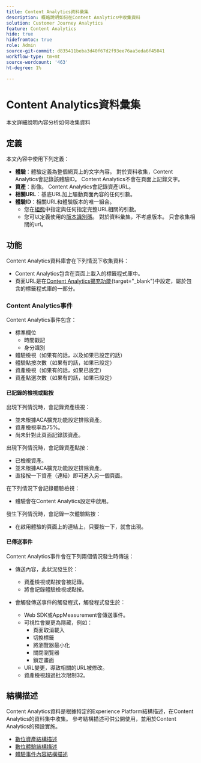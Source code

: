 ```yaml
---
title: Content Analytics資料彙集
description: 概略說明如何在Content Analytics中收集資料
solution: Customer Journey Analytics
feature: Content Analytics
hide: true
hidefromtoc: true
role: Admin
source-git-commit: d835411beba3d40f67d2f93ee76aa5eda6f45041
workflow-type: tm+mt
source-wordcount: '463'
ht-degree: 1%

---
```



# Content Analytics資料彙集

本文詳細說明內容分析如何收集資料


## 定義

本文內容中使用下列定義：

* **體驗**：體驗定義為整個網頁上的文字內容。 對於資料收集，Content Analytics會記錄該體驗ID。 Content Analytics不會在頁面上記錄文字。
* **資產**：影像。 Content Analytics會記錄資產URL。
* **相關URL**：基底URL加上驅動頁面內容的任何引數。
* **體驗ID**：相關URL和體驗版本的唯一組合。
   * 您在[組態](configuration.md)中指定與任何指定完整URL相關的引數。
   * 您可以定義使用的[版本識別碼](manual.md#versioning)。 對於資料彙集，不考慮版本。 只會收集相關的url。

## 功能

Content Analytics資料庫會在下列情況下收集資料：

* Content Analytics包含在頁面上載入的標籤程式庫中。
* 頁面URL是在[Content Analytics擴充功能](https://experienceleague.adobe.com/en/docs/experience-platform/tags/extensions/client/content-analytics/overview){target="_blank"}中設定，屬於包含的標籤程式庫的一部分。


### Content Analytics事件

Content Analytics事件包含：

* 標準欄位
   * 時間戳記
   * 身分識別
* 體驗檢視（如果有的話，以及如果已設定的話）
* 體驗點按次數（如果有的話，如果已設定）
* 資產檢視（如果有的話，如果已設定）
* 資產點選次數（如果有的話，如果已設定）

#### 已記錄的檢視或點按

出現下列情況時，會記錄資產檢視：

* 並未根據ACA擴充功能設定排除資產。
* 資產檢視率為75%。
* 尚未針對此頁面記錄該資產。

出現下列情況時，會記錄資產點按：

* 已檢視資產。
* 並未根據ACA擴充功能設定排除資產。
* 直接按一下資產（連結）即可進入另一個頁面。

在下列情況下會記錄體驗檢視：

* 體驗會在Content Analytics設定中啟用。

發生下列情況時，會記錄一次體驗點按：

* 在啟用體驗的頁面上的連結上，只要按一下，就會出現。


#### 已傳送事件

Content Analytics事件會在下列兩個情況發生時傳送：

* 傳送內容，此狀況發生於：

   * 資產檢視或點按會被記錄。
   * 將會記錄體驗檢視或點按。

* 會觸發傳送事件的觸發程式，觸發程式發生於：

   * Web SDK或AppMeasurement會傳送事件。
   * 可視性會變更為隱藏，例如：
      * 頁面取消載入
      * 切換標籤
      * 將瀏覽器最小化
      * 關閉瀏覽器
      * 鎖定畫面
   * URL變更，導致相關的URL被修改。
   * 資產檢視超過批次限制32。


## 結構描述

Content Analytics資料是根據特定的Experience Platform結構描述，在Content Analytics的資料集中收集。 參考結構描述可供公開使用，並用於Content Analytics的預設實施。

* [數位資產結構描述](https://github.com/adobe/xdm/blob/master/components/classes/digital-asset.schema.json)
* [數位體驗結構描述](https://github.com/adobe/xdm/blob/master/components/classes/digital-experience.schema.json)
* [體驗事件內容結構描述](https://github.com/adobe/xdm/blob/master/components/fieldgroups/experience-event/experienceevent-content.schema.json)
